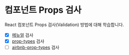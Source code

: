 # 컴포넌트 Props 검사

React 컴포넌트 Props 검사(Validation) 방법에 대해 학습합니다.

- [x] [메뉴얼](https://reactjs.org/docs/typechecking-with-proptypes.html#gatsby-focus-wrapper) 검사
- [x] [prop-types](https://www.npmjs.com/package/prop-types) 검사
- [ ] [airbnb-prop-types](https://www.npmjs.com/package/airbnb-prop-types) 검사
